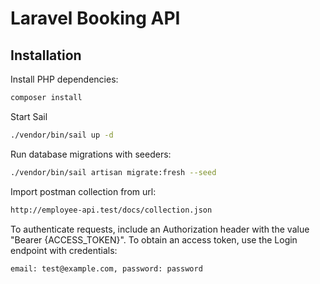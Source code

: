 # Laravel Booking API

## Installation

Install PHP dependencies:

```sh
composer install
```

Start Sail

```sh
./vendor/bin/sail up -d
```

Run database migrations with seeders:

```sh
./vendor/bin/sail artisan migrate:fresh --seed
```

Import postman collection from url:

```sh
http://employee-api.test/docs/collection.json
```

To authenticate requests, include an Authorization header with the value "Bearer {ACCESS_TOKEN}". To obtain an access token, use the Login endpoint with credentials:

```sh
email: test@example.com, password: password
```
